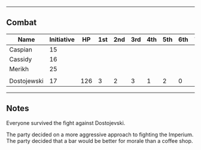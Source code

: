 ***
## Combat

| Name | Initiative | HP | 1st | 2nd | 3rd | 4th | 5th | 6th | 7th |
| --- | --- | --- | --- | --- | --- | --- | --- | --- | --- | 
| Caspian | 15 |
| Cassidy | 16 |
| Merikh | 25 |
| |
| Dostojewski | 17 | 126 | 3 | 2 | 3 | 1 | 2 | 0 | 1 |

***
## Notes
Everyone survived the fight against Dostojevski.

The party decided on a more aggressive approach to fighting the Imperium.
The party decided that a bar would be better for morale than a coffee shop.


